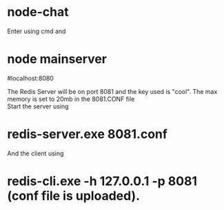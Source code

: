 # node-chat

Enter using cmd and <br>
# node mainserver

#localhost:8080

The Redis Server will be on port 8081 and the key used is "cool". The max memory is set to 20mb in the 8081.CONF file<br />
Start the server using 
# redis-server.exe 8081.conf
And the client using 
# redis-cli.exe -h 127.0.0.1 -p 8081 (conf file is uploaded).
